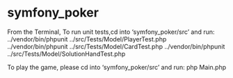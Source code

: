 # symfony_poker

From the Terminal, 
To run unit tests,cd into ‘symfony_poker/src’ and run: 
../vendor/bin/phpunit ../src/Tests/Model/PlayerTest.php
../vendor/bin/phpunit ../src/Tests/Model/CardTest.php
../vendor/bin/phpunit ../src/Tests/Model/SolutionHandTest.php

To play the game, please cd into ‘symfony_poker/src’ and run:
php Main.php
